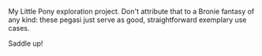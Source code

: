 My Little Pony exploration project. Don't attribute that to a Bronie fantasy of any kind: these pegasi just serve as good, straightforward exemplary use cases.

Saddle up!
